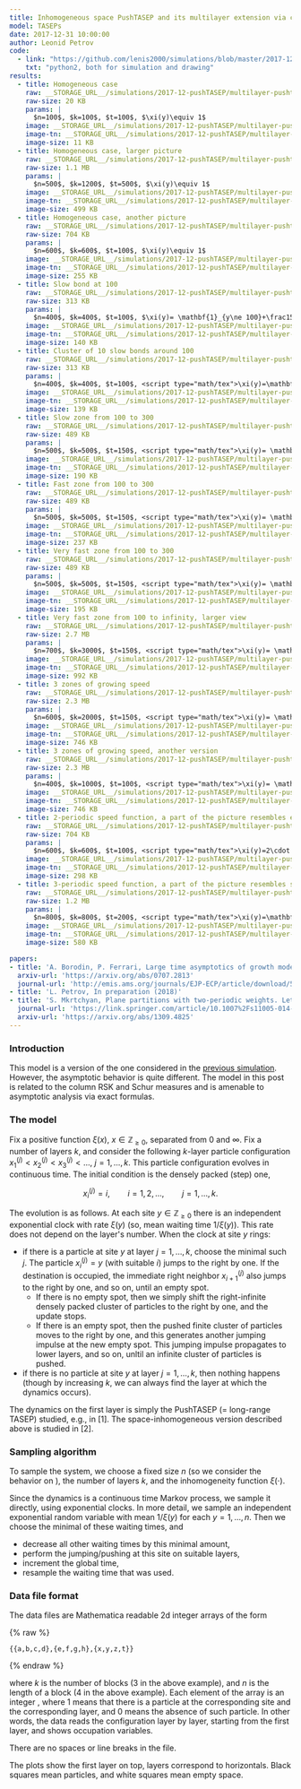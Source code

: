 ```yaml
---
title: Inhomogeneous space PushTASEP and its multilayer extension via column RSK
model: TASEPs
date: 2017-12-31 10:00:00
author: Leonid Petrov
code:
  - link: "https://github.com/lenis2000/simulations/blob/master/2017-12-30-PushTASEP-colRSK/2017-12-30-PushTASEP-colRSK.py"
    txt: "python2, both for simulation and drawing"
results:
  - title: Homogeneous case
    raw: __STORAGE_URL__/simulations/2017-12-pushTASEP/multilayer-pushtasep-RSK-8628336.txt
    raw-size: 20 KB
    params: |
      $n=100$, $k=100$, $t=100$, $\xi(y)\equiv 1$
    image: __STORAGE_URL__/simulations/2017-12-pushTASEP/multilayer-pushtasep-RSK-graph-8628336.png
    image-tn: __STORAGE_URL__/simulations/2017-12-pushTASEP/multilayer-pushtasep-RSK-graph-8628336.png
    image-size: 11 KB
  - title: Homogeneous case, larger picture
    raw: __STORAGE_URL__/simulations/2017-12-pushTASEP/multilayer-pushtasep-RSK-2650273.txt
    raw-size: 1.1 MB
    params: |
      $n=500$, $k=1200$, $t=500$, $\xi(y)\equiv 1$
    image: __STORAGE_URL__/simulations/2017-12-pushTASEP/multilayer-pushtasep-RSK-graph-2650273.png
    image-tn: __STORAGE_URL__/simulations/2017-12-pushTASEP/multilayer-pushtasep-RSK-graph-2650273-tn.png
    image-size: 499 KB
  - title: Homogeneous case, another picture
    raw: __STORAGE_URL__/simulations/2017-12-pushTASEP/multilayer-pushtasep-RSK-9786413.txt
    raw-size: 704 KB
    params: |
      $n=600$, $k=600$, $t=100$, $\xi(y)\equiv 1$
    image: __STORAGE_URL__/simulations/2017-12-pushTASEP/multilayer-pushtasep-RSK-graph-9786413.png
    image-tn: __STORAGE_URL__/simulations/2017-12-pushTASEP/multilayer-pushtasep-RSK-graph-9786413-tn.png
    image-size: 255 KB
  - title: Slow bond at 100
    raw: __STORAGE_URL__/simulations/2017-12-pushTASEP/multilayer-pushtasep-RSK-6418566.txt
    raw-size: 313 KB
    params: |
      $n=400$, $k=400$, $t=100$, $\xi(y)= \mathbf{1}_{y\ne 100}+\frac15\cdot\mathbf{1}_{y=100}$
    image: __STORAGE_URL__/simulations/2017-12-pushTASEP/multilayer-pushtasep-RSK-graph-6418566.png
    image-tn: __STORAGE_URL__/simulations/2017-12-pushTASEP/multilayer-pushtasep-RSK-graph-6418566-tn.png
    image-size: 140 KB
  - title: Cluster of 10 slow bonds around 100
    raw: __STORAGE_URL__/simulations/2017-12-pushTASEP/multilayer-pushtasep-RSK-1743650.txt
    raw-size: 313 KB
    params: |
      $n=400$, $k=400$, $t=100$, <script type="math/tex">\xi(y)=\mathbf{1}_{y\le90}+\frac15\cdot\mathbf{1}_{90<y\le 100}+\mathbf{1}_{y>100}</script>
    image: __STORAGE_URL__/simulations/2017-12-pushTASEP/multilayer-pushtasep-RSK-graph-1743650.png
    image-tn: __STORAGE_URL__/simulations/2017-12-pushTASEP/multilayer-pushtasep-RSK-graph-1743650-tn.png
    image-size: 139 KB
  - title: Slow zone from 100 to 300
    raw: __STORAGE_URL__/simulations/2017-12-pushTASEP/multilayer-pushtasep-RSK-4838539.txt
    raw-size: 489 KB
    params: |
      $n=500$, $k=500$, $t=150$, <script type="math/tex">\xi(y)= \mathbf{1}_{y\le 100}+\frac15\cdot\mathbf{1}_{100<y\le 300}+\mathbf{1}_{y>300}</script>
    image: __STORAGE_URL__/simulations/2017-12-pushTASEP/multilayer-pushtasep-RSK-graph-4838539.png
    image-tn: __STORAGE_URL__/simulations/2017-12-pushTASEP/multilayer-pushtasep-RSK-graph-4838539-tn.png
    image-size: 190 KB
  - title: Fast zone from 100 to 300
    raw: __STORAGE_URL__/simulations/2017-12-pushTASEP/multilayer-pushtasep-RSK-9624006.txt
    raw-size: 489 KB
    params: |
      $n=500$, $k=500$, $t=150$, <script type="math/tex">\xi(y)= \mathbf{1}_{y\le 100}+2\cdot\mathbf{1}_{100<y\le 300}+\mathbf{1}_{y>300}</script>
    image: __STORAGE_URL__/simulations/2017-12-pushTASEP/multilayer-pushtasep-RSK-graph-9624006.png
    image-tn: __STORAGE_URL__/simulations/2017-12-pushTASEP/multilayer-pushtasep-RSK-graph-9624006-tn.png
    image-size: 237 KB
  - title: Very fast zone from 100 to 300
    raw: __STORAGE_URL__/simulations/2017-12-pushTASEP/multilayer-pushtasep-RSK-4154759.txt
    raw-size: 489 KB
    params: |
      $n=500$, $k=500$, $t=150$, <script type="math/tex">\xi(y)= \mathbf{1}_{y\le 100}+5\cdot\mathbf{1}_{100<y\le 300}+\mathbf{1}_{y>300}</script>
    image: __STORAGE_URL__/simulations/2017-12-pushTASEP/multilayer-pushtasep-RSK-graph-4154759.png
    image-tn: __STORAGE_URL__/simulations/2017-12-pushTASEP/multilayer-pushtasep-RSK-graph-4154759-tn.png
    image-size: 195 KB
  - title: Very fast zone from 100 to infinity, larger view
    raw: __STORAGE_URL__/simulations/2017-12-pushTASEP/multilayer-pushtasep-RSK-5643114.txt
    raw-size: 2.7 MB
    params: |
      $n=700$, $k=3000$, $t=150$, <script type="math/tex">\xi(y)= \mathbf{1}_{y\le 100}+5\cdot\mathbf{1}_{100<y\le 300}+\mathbf{1}_{y>300}</script>
    image: __STORAGE_URL__/simulations/2017-12-pushTASEP/multilayer-pushtasep-RSK-graph-5643114.png
    image-tn: __STORAGE_URL__/simulations/2017-12-pushTASEP/multilayer-pushtasep-RSK-graph-5643114-tn.png
    image-size: 992 KB
  - title: 3 zones of growing speed
    raw: __STORAGE_URL__/simulations/2017-12-pushTASEP/multilayer-pushtasep-RSK-5460767.txt
    raw-size: 2.3 MB
    params: |
      $n=600$, $k=2000$, $t=150$, <script type="math/tex">\xi(y)= \mathbf{1}_{y< 200}+4\cdot\mathbf{1}_{200\le y< 400}+8\cdot\mathbf{1}_{400\le y}</script>
    image: __STORAGE_URL__/simulations/2017-12-pushTASEP/multilayer-pushtasep-RSK-graph-5460767.png
    image-tn: __STORAGE_URL__/simulations/2017-12-pushTASEP/multilayer-pushtasep-RSK-graph-5460767-tn.png
    image-size: 746 KB
  - title: 3 zones of growing speed, another version
    raw: __STORAGE_URL__/simulations/2017-12-pushTASEP/multilayer-pushtasep-RSK-7191840.txt
    raw-size: 2.3 MB
    params: |
      $n=400$, $k=1000$, $t=100$, <script type="math/tex">\xi(y)= \mathbf{1}_{y< 100}+4\cdot\mathbf{1}_{100\le y< 150}+8\cdot\mathbf{1}_{150\le y}</script>
    image: __STORAGE_URL__/simulations/2017-12-pushTASEP/multilayer-pushtasep-RSK-graph-7191840.png
    image-tn: __STORAGE_URL__/simulations/2017-12-pushTASEP/multilayer-pushtasep-RSK-graph-7191840-tn.png
    image-size: 746 KB
  - title: 2-periodic speed function, a part of the picture resembles effects of [3]
    raw: __STORAGE_URL__/simulations/2017-12-pushTASEP/multilayer-pushtasep-RSK-5687297.txt
    raw-size: 704 KB
    params: |
      $n=600$, $k=600$, $t=100$, <script type="math/tex">\xi(y)=2\cdot \mathbf{1}_{y\text{ odd}}+\mathbf{1}_{y\text{ even}}</script>
    image: __STORAGE_URL__/simulations/2017-12-pushTASEP/multilayer-pushtasep-RSK-graph-5687297.png
    image-tn: __STORAGE_URL__/simulations/2017-12-pushTASEP/multilayer-pushtasep-RSK-graph-5687297-tn.png
    image-size: 298 KB
  - title: 3-periodic speed function, a part of the picture resembles similar periodic effects
    raw: __STORAGE_URL__/simulations/2017-12-pushTASEP/multilayer-pushtasep-RSK-1755716.txt
    raw-size: 1.2 MB
    params: |
      $n=800$, $k=800$, $t=200$, <script type="math/tex">\xi(y)=\mathbf{1}_{y=3m}+2\cdot \mathbf{1}_{y=3m+1}+3\cdot \mathbf{1}_{y=3m+2}</script>
    image: __STORAGE_URL__/simulations/2017-12-pushTASEP/multilayer-pushtasep-RSK-graph-1755716.png
    image-tn: __STORAGE_URL__/simulations/2017-12-pushTASEP/multilayer-pushtasep-RSK-graph-1755716-tn.png
    image-size: 580 KB

papers:
- title: 'A. Borodin, P. Ferrari, Large time asymptotics of growth models on space-like paths I: PushASEP, Electron. J. Probab. (2008), vol. 13, 1380-1418'
  arxiv-url: 'https://arxiv.org/abs/0707.2813'
  journal-url: 'http://emis.ams.org/journals/EJP-ECP/article/download/541/541-1801-1-PB.pdf'
- title: 'L. Petrov, In preparation (2018)'
- title: 'S. Mkrtchyan, Plane partitions with two-periodic weights. Letters in Mathematical Physics, 104(9):1053-1078, 2014.'
  journal-url: 'https://link.springer.com/article/10.1007%2Fs11005-014-0696-z'
  arxiv-url: 'https://arxiv.org/abs/1309.4825'
---
```



### Introduction

This model is a version of the one considered in the [previous simulation]({{site.url}}/simulations/2017-12-15-pushtasep-multilayer/).
However, the asymptotic behavior is quite different.
The model in this post is related to the column RSK and Schur measures and
is amenable to asymptotic analysis via exact formulas.

### The model

Fix a positive function $\xi(x)$, $x\in\mathbb{Z}_{\ge0}$, separated from $0$ and $\infty$.
Fix a number of layers $k$, and consider the following $k$-layer particle configuration
$x^{(j)}_1<x^{(j)}_2<x^{(j)}_3<\ldots$, $j=1,\ldots,k$.
This particle configuration evolves in continuous time.
The initial condition is the densely packed (step) one,

$$
x_i^{(j)}=i,\qquad i=1,2,\ldots,\qquad j=1,\ldots,k.
$$

The evolution is as follows. At each site $y\in\mathbb{Z}_{\ge0}$
there is an independent exponential clock with rate $\xi(y)$
(so, mean waiting time $1/\xi(y)$). This rate does not depend on the layer's number.
When the clock at site $y$ rings:

- if there is a particle at site $y$ at layer $j=1,\ldots,k$, choose the minimal such $j$.
The particle
$x_i^{(j)}=y$ (with suitable $i$) jumps to the right by one.
If the destination is occupied, the immediate right neighbor $x_{i+1}^{(j)}$ also
jumps to the right by one, and so on, until an empty spot.
	- If there is no empty spot, then we simply shift the right-infinite densely
packed cluster of particles to the right by one, and the update stops.
	- If there is an empty spot, then the pushed finite cluster of particles
moves to the right by one, and this generates another jumping impulse
at the new empty spot. This jumping impulse propagates to lower layers, and so on,
unltil an infinite cluster of particles is pushed.
- if there is no particle at site $y$ at layer $j=1,\ldots,k$, then nothing happens
(though by increasing $k$, we can always find the layer at which the dynamics occurs).

The dynamics on the first layer <script type="math/tex">\{x_i^{(1)}\}</script> is
simply the PushTASEP (= long-range TASEP) studied, e.g., in [1].
The space-inhomogeneous version described above is studied in [2].

### Sampling algorithm

To sample the system, we choose a fixed size $n$ (so we consider the behavior
on <script type="math/tex">\{1,2,\ldots,n \}\subset\mathbb{Z}_{\ge0}</script>),
the number of layers $k$, and the inhomogeneity function $\xi(\cdot)$.

Since the dynamics is a continuous time Markov process, we sample it
directly,
using exponential clocks.
In more detail, we sample an independent exponential random variable
with mean $1/\xi(y)$ for each $y=1,\ldots,n$.
Then we choose the minimal of these waiting times, and
- decrease all other waiting times by this minimal amount,
- perform the jumping/pushing at this site on suitable layers,
- increment the global time,
- resample the waiting time that was used.

### Data file format

The data files are Mathematica readable 2d integer arrays of the form

{% raw %}
```
{{a,b,c,d},{e,f,g,h},{x,y,z,t}}
```
{% endraw %}

where $k$ is the number of blocks ($3$ in the above example), and $n$ is the
length of a block ($4$ in the above example). Each element of the array is an
integer <script type="math/tex">\in \{0,1 \}</script>, where $1$ means that there is a particle at the corresponding
site and the corresponding layer, and $0$ means the absence of such particle. In other words, the data
reads the configuration layer by layer, starting from the first layer,
and shows occupation variables.

There are no spaces or line breaks in the file.

The plots show the first layer on top, layers correspond to horizontals.
Black squares mean particles, and white squares mean empty space.

